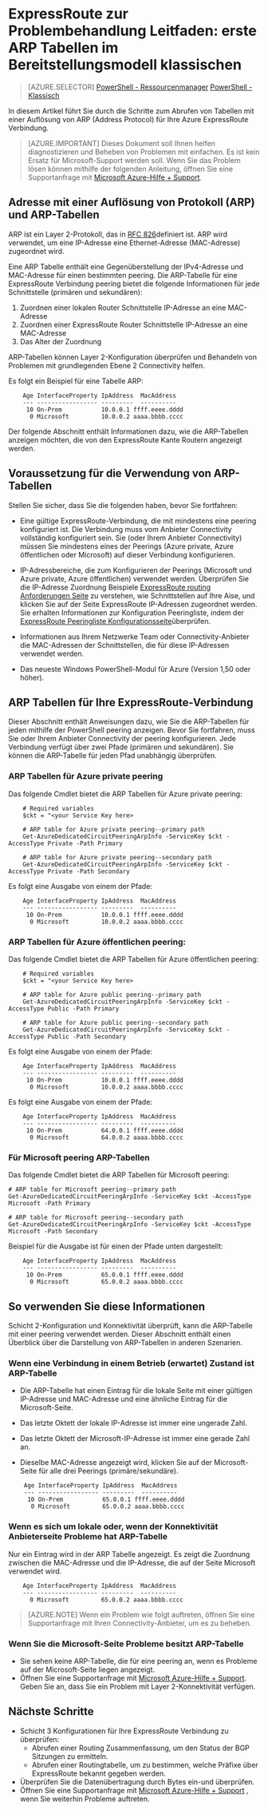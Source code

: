 <properties
   pageTitle="ExpressRoute zur Problembehandlung Leitfaden: erste ARP Tabellen | Microsoft Azure"
   description="Diese Seite enthält Anweisungen zum Abrufen von Tabellen für eine Verbindung ExpressRoute für des ARP."
   documentationCenter="na"
   services="expressroute"
   authors="ganesr"
   manager="carolz"
   editor="tysonn"/>
<tags
   ms.service="expressroute"
   ms.devlang="na"
   ms.topic="article"
   ms.tgt_pltfrm="na"
   ms.workload="infrastructure-services"
   ms.date="10/10/2016"
   ms.author="ganesr"/>

# <a name="expressroute-troubleshooting-guide-getting-arp-tables-in-the-classic-deployment-model"></a>ExpressRoute zur Problembehandlung Leitfaden: erste ARP Tabellen im Bereitstellungsmodell klassischen

> [AZURE.SELECTOR]
[PowerShell - Ressourcenmanager](expressroute-troubleshooting-arp-resource-manager.md)
[PowerShell - Klassisch](expressroute-troubleshooting-arp-classic.md)

In diesem Artikel führt Sie durch die Schritte zum Abrufen von Tabellen mit einer Auflösung von ARP (Address Protocol) für Ihre Azure ExpressRoute Verbindung.

>[AZURE.IMPORTANT] Dieses Dokument soll Ihnen helfen diagnostizieren und Beheben von Problemen mit einfachen. Es ist kein Ersatz für Microsoft-Support werden soll. Wenn Sie das Problem lösen können mithilfe der folgenden Anleitung, öffnen Sie eine Supportanfrage mit [Microsoft Azure-Hilfe + Support](https://portal.azure.com/?#blade/Microsoft_Azure_Support/HelpAndSupportBlade).

## <a name="address-resolution-protocol-arp-and-arp-tables"></a>Adresse mit einer Auflösung von Protokoll (ARP) und ARP-Tabellen
ARP ist ein Layer 2-Protokoll, das in [RFC 826](https://tools.ietf.org/html/rfc826)definiert ist. ARP wird verwendet, um eine IP-Adresse eine Ethernet-Adresse (MAC-Adresse) zugeordnet wird.

Eine ARP Tabelle enthält eine Gegenüberstellung der IPv4-Adresse und MAC-Adresse für einen bestimmten peering. Die ARP-Tabelle für eine ExpressRoute Verbindung peering bietet die folgende Informationen für jede Schnittstelle (primären und sekundären):

1. Zuordnen einer lokalen Router Schnittstelle IP-Adresse an eine MAC-Adresse
2. Zuordnen einer ExpressRoute Router Schnittstelle IP-Adresse an eine MAC-Adresse
3. Das Alter der Zuordnung

ARP-Tabellen können Layer 2-Konfiguration überprüfen und Behandeln von Problemen mit grundlegenden Ebene 2 Connectivity helfen.

Es folgt ein Beispiel für eine Tabelle ARP:

        Age InterfaceProperty IpAddress  MacAddress    
        --- ----------------- ---------  ----------    
         10 On-Prem           10.0.0.1 ffff.eeee.dddd
          0 Microsoft         10.0.0.2 aaaa.bbbb.cccc


Der folgende Abschnitt enthält Informationen dazu, wie die ARP-Tabellen anzeigen möchten, die von den ExpressRoute Kante Routern angezeigt werden.

## <a name="prerequisites-for-using-arp-tables"></a>Voraussetzung für die Verwendung von ARP-Tabellen

Stellen Sie sicher, dass Sie die folgenden haben, bevor Sie fortfahren:

 - Eine gültige ExpressRoute-Verbindung, die mit mindestens eine peering konfiguriert ist. Die Verbindung muss vom Anbieter Connectivity vollständig konfiguriert sein. Sie (oder Ihrem Anbieter Connectivity) müssen Sie mindestens eines der Peerings (Azure private, Azure öffentlichen oder Microsoft) auf dieser Verbindung konfigurieren.

 - IP-Adressbereiche, die zum Konfigurieren der Peerings (Microsoft und Azure private, Azure öffentlichen) verwendet werden. Überprüfen Sie die IP-Adresse Zuordnung Beispiele [ExpressRoute routing Anforderungen Seite](expressroute-routing.md) zu verstehen, wie Schnittstellen auf Ihre Aise, und klicken Sie auf der Seite ExpressRoute IP-Adressen zugeordnet werden. Sie erhalten Informationen zur Konfiguration Peeringliste, indem der [ExpressRoute Peeringliste Konfigurationsseite](expressroute-howto-routing-classic.md)überprüfen.

 - Informationen aus Ihrem Netzwerke Team oder Connectivity-Anbieter die MAC-Adressen der Schnittstellen, die für diese IP-Adressen verwendet werden.

 - Das neueste Windows PowerShell-Modul für Azure (Version 1,50 oder höher).

## <a name="arp-tables-for-your-expressroute-circuit"></a>ARP Tabellen für Ihre ExpressRoute-Verbindung
Dieser Abschnitt enthält Anweisungen dazu, wie Sie die ARP-Tabellen für jeden mithilfe der PowerShell peering anzeigen. Bevor Sie fortfahren, muss Sie oder Ihrem Anbieter Connectivity der peering konfigurieren. Jede Verbindung verfügt über zwei Pfade (primären und sekundären). Sie können die ARP-Tabelle für jeden Pfad unabhängig überprüfen.

### <a name="arp-tables-for-azure-private-peering"></a>ARP Tabellen für Azure private peering
Das folgende Cmdlet bietet die ARP Tabellen für Azure private peering:

        # Required variables
        $ckt = "<your Service Key here>

        # ARP table for Azure private peering--primary path
        Get-AzureDedicatedCircuitPeeringArpInfo -ServiceKey $ckt -AccessType Private -Path Primary

        # ARP table for Azure private peering--secondary path
        Get-AzureDedicatedCircuitPeeringArpInfo -ServiceKey $ckt -AccessType Private -Path Secondary

Es folgt eine Ausgabe von einem der Pfade:

        Age InterfaceProperty IpAddress  MacAddress    
        --- ----------------- ---------  ----------    
         10 On-Prem           10.0.0.1 ffff.eeee.dddd
          0 Microsoft         10.0.0.2 aaaa.bbbb.cccc


### <a name="arp-tables-for-azure-public-peering"></a>ARP Tabellen für Azure öffentlichen peering:
Das folgende Cmdlet bietet die ARP Tabellen für Azure öffentlichen peering:

        # Required variables
        $ckt = "<your Service Key here>

        # ARP table for Azure public peering--primary path
        Get-AzureDedicatedCircuitPeeringArpInfo -ServiceKey $ckt -AccessType Public -Path Primary

        # ARP table for Azure public peering--secondary path
        Get-AzureDedicatedCircuitPeeringArpInfo -ServiceKey $ckt -AccessType Public -Path Secondary

Es folgt eine Ausgabe von einem der Pfade:

        Age InterfaceProperty IpAddress  MacAddress    
        --- ----------------- ---------  ----------    
         10 On-Prem           10.0.0.1 ffff.eeee.dddd
          0 Microsoft         10.0.0.2 aaaa.bbbb.cccc


Es folgt eine Ausgabe von einem der Pfade:

        Age InterfaceProperty IpAddress  MacAddress    
        --- ----------------- ---------  ----------    
         10 On-Prem           64.0.0.1 ffff.eeee.dddd
          0 Microsoft         64.0.0.2 aaaa.bbbb.cccc


### <a name="arp-tables-for-microsoft-peering"></a>Für Microsoft peering ARP-Tabellen
Das folgende Cmdlet bietet die ARP Tabellen für Microsoft peering:

    # ARP table for Microsoft peering--primary path
    Get-AzureDedicatedCircuitPeeringArpInfo -ServiceKey $ckt -AccessType Microsoft -Path Primary

    # ARP table for Microsoft peering--secondary path
    Get-AzureDedicatedCircuitPeeringArpInfo -ServiceKey $ckt -AccessType Microsoft -Path Secondary


Beispiel für die Ausgabe ist für einen der Pfade unten dargestellt:

        Age InterfaceProperty IpAddress  MacAddress    
        --- ----------------- ---------  ----------    
         10 On-Prem           65.0.0.1 ffff.eeee.dddd
          0 Microsoft         65.0.0.2 aaaa.bbbb.cccc


## <a name="how-to-use-this-information"></a>So verwenden Sie diese Informationen
Schicht 2-Konfiguration und Konnektivität überprüft, kann die ARP-Tabelle mit einer peering verwendet werden. Dieser Abschnitt enthält einen Überblick über die Darstellung von ARP-Tabellen in anderen Szenarien.

### <a name="arp-table-when-a-circuit-is-in-an-operational-expected-state"></a>Wenn eine Verbindung in einem Betrieb (erwartet) Zustand ist ARP-Tabelle

 - Die ARP-Tabelle hat einen Eintrag für die lokale Seite mit einer gültigen IP-Adresse und MAC-Adresse und eine ähnliche Eintrag für die Microsoft-Seite.
 - Das letzte Oktett der lokale IP-Adresse ist immer eine ungerade Zahl.
 - Das letzte Oktett der Microsoft-IP-Adresse ist immer eine gerade Zahl an.
 - Dieselbe MAC-Adresse angezeigt wird, klicken Sie auf der Microsoft-Seite für alle drei Peerings (primäre/sekundäre).


        Age InterfaceProperty IpAddress  MacAddress    
        --- ----------------- ---------  ----------    
         10 On-Prem           65.0.0.1 ffff.eeee.dddd
          0 Microsoft         65.0.0.2 aaaa.bbbb.cccc

### <a name="arp-table-when-its-on-premises-or-when-the-connectivity-provider-side-has-problems"></a>Wenn es sich um lokale oder, wenn der Konnektivität Anbieterseite Probleme hat ARP-Tabelle

 Nur ein Eintrag wird in der ARP Tabelle angezeigt. Es zeigt die Zuordnung zwischen die MAC-Adresse und die IP-Adresse, die auf der Seite Microsoft verwendet wird.

        Age InterfaceProperty IpAddress  MacAddress    
        --- ----------------- ---------  ----------    
          0 Microsoft         65.0.0.2 aaaa.bbbb.cccc

>[AZURE.NOTE] Wenn ein Problem wie folgt auftreten, öffnen Sie eine Supportanfrage mit Ihren Connectivity-Anbieter, um es zu beheben.


### <a name="arp-table-when-the-microsoft-side-has-problems"></a>Wenn Sie die Microsoft-Seite Probleme besitzt ARP-Tabelle

 - Sie sehen keine ARP-Tabelle, die für eine peering an, wenn es Probleme auf der Microsoft-Seite liegen angezeigt.
 -  Öffnen Sie eine Supportanfrage mit [Microsoft Azure-Hilfe + Support](https://portal.azure.com/?#blade/Microsoft_Azure_Support/HelpAndSupportBlade). Geben Sie an, dass Sie ein Problem mit Layer 2-Konnektivität verfügen.

## <a name="next-steps"></a>Nächste Schritte

 - Schicht 3 Konfigurationen für Ihre ExpressRoute Verbindung zu überprüfen:
     - Abrufen einer Routing Zusammenfassung, um den Status der BGP Sitzungen zu ermitteln.
     - Abrufen einer Routingtabelle, um zu bestimmen, welche Präfixe über ExpressRoute bekannt gegeben werden.
 - Überprüfen Sie die Datenübertragung durch Bytes ein-und überprüfen.
 - Öffnen Sie eine Supportanfrage mit [Microsoft Azure-Hilfe + Support](https://portal.azure.com/?#blade/Microsoft_Azure_Support/HelpAndSupportBlade) , wenn Sie weiterhin Probleme auftreten.
